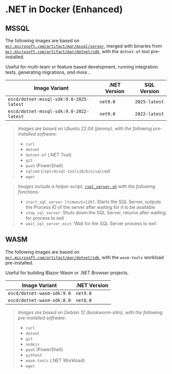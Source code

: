 # .NET in Docker (Enhanced)

## MSSQL

The following images are based on [`mcr.microsoft.com/artifact/mar/mssql/server`](https://mcr.microsoft.com/artifact/mar/mssql/server), merged with binaries from [`mcr.microsoft.com/artifact/mar/dotnet/sdk`](https://mcr.microsoft.com/artifact/mar/dotnet/sdk), with the `dotnet-ef` tool pre-installed.

Useful for multi-team or feature based development, running integration tests, generating migrations, *and more*...

| Image Variant                           | .NET Version | SQL Version   |
| --------------------------------------- | ------------ | ------------- |
| `escd/dotnet-mssql-sdk:9.0-2025-latest` | `net9.0`     | `2025-latest` |
| `escd/dotnet-mssql-sdk:9.0-2022-latest` | `net9.0`     | `2022-latest` |

> *Images are based on Ubuntu 22.04 (jammy), with the following pre-installed software:*
> - `curl`
> - `dotnet`
> - `dotnet-ef` (.NET Tool)
> - `git`
> - `pwsh` (PowerShell)
> - `sqlcmd` (`/opt/mssql-tools18/bin/sqlcmd`)
> - `wget`

> *Images include a helper script, [`/sql_server.sh`](https://github.com/ESCd/mssql-dotnet-docker/tree/main/etc/sql_server.sh) with the following functions:*
> - `start_sql_server [timeout=120]`: Starts the SQL Server, outputs the Process ID of the server after waiting for it to be available
> - `stop_sql_server`: Shuts down the SQL Server, returns after waiting for process to exit
> - `wait_sql_server_exit`: Wait for the SQL Server process to exit

## WASM

The following images are based on [`mcr.microsoft.com/artifact/mar/dotnet/sdk`](https://mcr.microsoft.com/artifact/mar/dotnet/sdk), with the `wasm-tools` workload pre-installed.

Useful for building Blazor Wasm or .NET Browser projects.

| Image Variant              | .NET Version |
| -------------------------- | ------------ |
| `escd/dotnet-wasm-sdk:9.0` | `net9.0`     |
| `escd/dotnet-wasm-sdk:8.0` | `net8.0`     |

> *Images are based on Debian 12 (bookworm-slim), with the following pre-installed software:*
> - `curl`
> - `dotnet`
> - `git`
> - `nodejs`
> - `pwsh` (PowerShell)
> - `python3`
> - `wasm-tools` (.NET Workload)
> - `wget`
